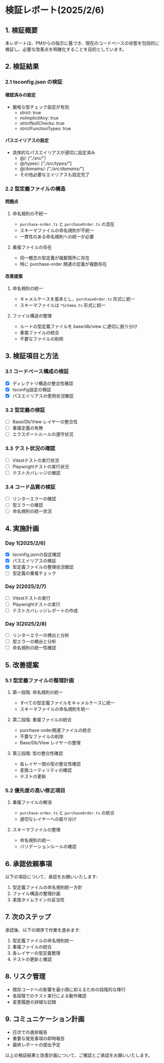 # 検証レポート(2025/2/6)

## 1. 検証概要

本レポートは、PMからの指示に基づき、現在のコードベースの状態を包括的に検証し、必要な改善点を明確化することを目的としています。

## 2. 検証結果

### 2.1 tsconfig.json の検証

#### 確認済みの設定

- 厳格な型チェック設定が有効
  - strict: true
  - noImplicitAny: true
  - strictNullChecks: true
  - strictFunctionTypes: true

#### パスエイリアスの設定

- 具体的なパスエイリアスが適切に設定済み
  - @/_: ["./src/_"]
  - @/types/_: ["./src/types/_"]
  - @/domains/_: ["./src/domains/_"]
  - その他必要なエイリアスも設定完了

### 2.2 型定義ファイルの構造

#### 問題点

1. 命名規則の不統一

   - `purchase-order.ts` と `purchaseOrder.ts` の混在
   - スキーマファイルの命名規則が不統一
   - 一貫性のある命名規則への統一が必要

2. 重複ファイルの存在
   - 同一概念の型定義が複数箇所に存在
   - 特に purchase-order 関連の定義が複数存在

#### 改善提案

1. 命名規則の統一

   - キャメルケースを基本とし、`purchaseOrder.ts` 形式に統一
   - スキーマファイルは `*Schema.ts` 形式に統一

2. ファイル構造の整理
   - ルートの型定義ファイルを base/db/view に適切に振り分け
   - 重複ファイルの統合
   - 不要なファイルの削除

## 3. 検証項目と方法

### 3.1 コードベース構成の検証

- [x] ディレクトリ構造の整合性確認
- [x] tsconfig設定の検証
- [x] パスエイリアスの使用状況確認

### 3.2 型定義の検証

- [ ] Base/Db/View レイヤーの整合性
- [ ] 重複定義の有無
- [ ] エクスポートルールの遵守状況

### 3.3 テスト状況の確認

- [ ] Vitestテストの実行状況
- [ ] Playwrightテストの実行状況
- [ ] テストカバレッジの確認

### 3.4 コード品質の検証

- [ ] リンターエラーの確認
- [ ] 型エラーの確認
- [ ] 命名規則の統一状況

## 4. 実施計画

### Day 1(2025/2/6)

- [x] tsconfig.jsonの設定確認
- [x] パスエイリアスの検証
- [x] 型定義ファイルの整理状況確認
- [ ] 型定義の重複チェック

### Day 2(2025/2/7)

- [ ] Vitestテストの実行
- [ ] Playwrightテストの実行
- [ ] テストカバレッジレポートの作成

### Day 3(2025/2/8)

- [ ] リンターエラーの検出と分析
- [ ] 型エラーの検出と分析
- [ ] 命名規則の統一性確認

## 5. 改善提案

### 5.1 型定義ファイルの整理計画

1. 第一段階: 命名規則の統一

   - すべての型定義ファイルをキャメルケースに統一
   - スキーマファイルの命名規則を統一

2. 第二段階: 重複ファイルの統合

   - purchase-order関連ファイルの統合
   - 不要なファイルの削除
   - Base/Db/View レイヤーの整理

3. 第三段階: 型の整合性確認
   - 各レイヤー間の型の整合性確認
   - 変換ユーティリティの確認
   - テストの更新

### 5.2 優先度の高い修正項目

1. 重複ファイルの解消

   - `purchase-order.ts` と `purchaseOrder.ts` の統合
   - 適切なレイヤーへの振り分け

2. スキーマファイルの整理
   - 命名規則の統一
   - バリデーションルールの確認

## 6. 承認依頼事項

以下の項目について、承認をお願いいたします:

1. 型定義ファイルの命名規則統一方針
2. ファイル構造の整理計画
3. 実施タイムラインの妥当性

## 7. 次のステップ

承認後、以下の順序で作業を進めます:

1. 型定義ファイルの命名規則統一
2. 重複ファイルの統合
3. 各レイヤーの型定義整理
4. テストの更新と確認

## 8. リスク管理

- 既存コードへの影響を最小限に抑えるための段階的な移行
- 各段階でのテスト実行による動作確認
- 変更履歴の詳細な記録

## 9. コミュニケーション計画

- 日次での進捗報告
- 重要な発見事項の即時報告
- 最終レポートの提出予定

以上の検証結果と改善計画について、ご確認とご承認をお願いいたします。
